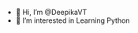 - 👋 Hi, I’m @DeepikaVT
- 👀 I’m interested in Learning Python


<!---
DeepikaVT/DeepikaVT is a ✨ special ✨ repository because its `README.md` (this file) appears on your GitHub profile.
You can click the Preview link to take a look at your changes.
--->
